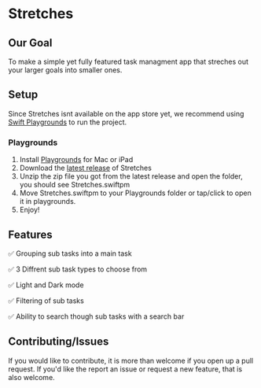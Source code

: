 # Stretches

## Our Goal
To make a simple yet fully featured task managment app that streches out your larger goals into smaller ones.

## Setup
Since Stretches isnt available on the app store yet, we recommend using [Swift Playgrounds](https://developer.apple.com/swift-playgrounds/) to run the project.

### Playgrounds
1. Install [Playgrounds](https://developer.apple.com/swift-playgrounds/) for Mac or iPad
2. Download the [latest release](https://github.com/ethanillingsworth/Stretches/releases/latest/download/Stretches.zip) of Stretches
3. Unzip the zip file you got from the latest release and open the folder, you should see Stretches.swiftpm
4. Move Stretches.swiftpm to your Playgrounds folder or tap/click to open it in playgrounds.
5. Enjoy!

## Features
✅ Grouping sub tasks into a main task

✅ 3 Diffrent sub task types to choose from 

✅ Light and Dark mode

✅ Filtering of sub tasks 

✅ Ability to search though sub tasks with a search bar 

## Contributing/Issues
If you would like to contribute, it is more than welcome if you open up a pull request. 
If you'd like the report an issue or request a new feature, that is also welcome.
